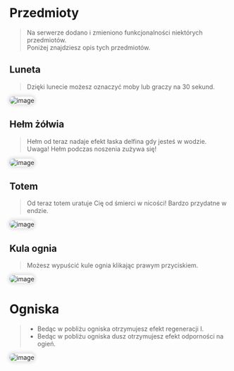 <style>
img:not(.medium-zoom-image--opened):not(.navbar-link-icon) {
    max-width: 40%;
    margin: 0 8px 4px 0;
    box-shadow: 0 0 6px 4px rgba(0, 0, 0, .1);
    border-radius: 10px;
}
</style>


# Przedmioty

> Na serwerze dodano i zmieniono funkcjonalności niektórych przedmiotów.<br>Poniżej znajdziesz opis tych przedmiotów.


## Luneta


> Dzięki lunecie możesz oznaczyć moby lub graczy na <span class="blue">30 sekund</span>.

![image](/pages/images/items/spyglass.webp)


## Hełm żółwia


> Hełm od teraz nadaje efekt <span class="blue">łaska delfina</span> gdy jesteś w wodzie. <br> <span class="red">Uwaga!</span> Hełm podczas noszenia zużywa się!

![image](/pages/images/items/turtle_helmet.webp)

## Totem


> Od teraz totem <span class="blue">uratuje Cię</span> od śmierci w nicości! Bardzo przydatne w endzie.


![image](/pages/images/items/totem.webp)

## Kula ognia

> Możesz wypuścić <span class="blue">kule ognia</span>  klikając prawym przyciskiem.


![image](/pages/images/items/fire_charge.webp)

# Ogniska


> - Bedąc w pobliżu <span class="blue">ogniska</span> otrzymujesz efekt  <span class="blue">regeneracji I</span>. 
> - Bedąc w pobliżu  <span class="blue">ogniska dusz</span>  otrzymujesz efekt  <span class="blue">odporności na ogień</span>.

![image](/pages/images/items/campfire.webp)







